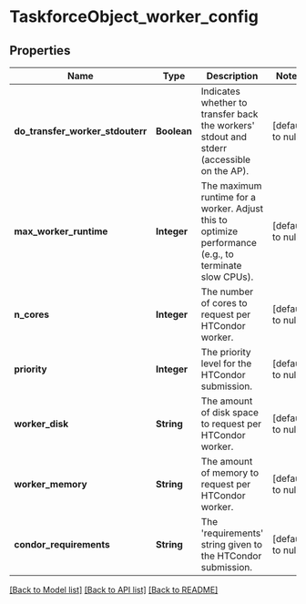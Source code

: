 # TaskforceObject_worker_config
## Properties

| Name | Type | Description | Notes |
|------------ | ------------- | ------------- | -------------|
| **do\_transfer\_worker\_stdouterr** | **Boolean** | Indicates whether to transfer back the workers&#39; stdout and stderr (accessible on the AP). | [default to null] |
| **max\_worker\_runtime** | **Integer** | The maximum runtime for a worker. Adjust this to optimize performance (e.g., to terminate slow CPUs). | [default to null] |
| **n\_cores** | **Integer** | The number of cores to request per HTCondor worker. | [default to null] |
| **priority** | **Integer** | The priority level for the HTCondor submission. | [default to null] |
| **worker\_disk** | **String** | The amount of disk space to request per HTCondor worker. | [default to null] |
| **worker\_memory** | **String** | The amount of memory to request per HTCondor worker. | [default to null] |
| **condor\_requirements** | **String** | The &#39;requirements&#39; string given to the HTCondor submission. | [default to null] |

[[Back to Model list]](../README.md#documentation-for-models) [[Back to API list]](../README.md#documentation-for-api-endpoints) [[Back to README]](../README.md)

